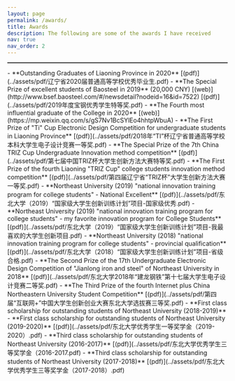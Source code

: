 ```yaml
---
layout: page
permalink: /awards/
title: Awards
description: The following are some of the awards I have received
nav: true
nav_order: 2
---
```

<hr style="border-top: 1px solid rgba(128, 128, 128, 0.5);">
- **Outstanding Graduates of Liaoning Province in 2020** [(pdf)](../assets/pdf/辽宁省2020届普通高等学校优秀毕业生.pdf) 
- **The Special Prize of excellent students of Baosteel in 2019** (20,000 CNY) [(web)](http://www.bsef.baosteel.com/#/newsdetail?nodeid=16&id=7522) [(pdf)](../assets/pdf/2019年度宝钢优秀学生特等奖.pdf)
- **The Fourth most influential graduate of the College in 2020** [(web)](https://mp.weixin.qq.com/s/gS7Nv1BcSYlEo4hhtpWbuA)
- **The First Prize of "Ti" Cup Electronic Design Competition for undergraduate students in Liaoning Province** [(pdf)](../assets/pdf/2018年“TI”杯辽宁省普通高等学校本科大学生电子设计竞赛一等奖.pdf)
- **The Special Prize of the 7th China TRIZ Cup Undergraduate Innovation method competition** [(pdf)](../assets/pdf/第七届中国TRIZ杯大学生创新方法大赛特等奖.pdf)
- **The First Prize of the fourth Liaoning "TRIZ Cup" college students innovation method competition** [(pdf)](../assets/pdf/第四届辽宁省“TRIZ杯”大学生创新方法大赛一等奖.pdf)
- **Northeast University (2019) "national innovation training program for college students" - National Excellent** [(pdf)](../assets/pdf/东北大学（2019）“国家级大学生创新训练计划”项目-国家级优秀.pdf)
- **Northeast University (2019) "national innovation training program for college students" - my favorite innovation program for College Students** [(pdf)](../assets/pdf/东北大学（2019）“国家级大学生创新训练计划”项目-我最喜欢的大学生创新项目.pdf)
- **Northeast University (2018) "national innovation training program for college students" - provincial qualification** [(pdf)](../assets/pdf/东北大学（2018）“国家级大学生创新训练计划”项目-省级合格.pdf)
- **The Second Prize of the 17th Undergraduate Electronic Design Competition of "Jianlong iron and steel" of Northeast University in 2018** [(pdf)](../assets/pdf/东北大学2018年“建龙钢铁”第十七届大学生电子设计竞赛二等奖.pdf)
- **The Third Prize of the fourth Internet plus China Northeastern University Student Competition** [(pdf)](../assets/pdf/第四届“互联网+”中国大学生创新创业大赛东北大学选拔赛三等奖.pdf)
- **First class scholarship for outstanding students of Northeast University (2018-2019)** 
- **First class scholarship for outstanding students of Northeast University (2019-2020)** [(pdf)](../assets/pdf/东北大学优秀学生一等奖学金（2019-2020）.pdf)
- **Third class scholarship for outstanding students of Northeast University (2016-2017)** [(pdf)](../assets/pdf/东北大学优秀学生三等奖学金（2016-2017.pdf)
- **Third class scholarship for outstanding students of Northeast University (2017-2018)** [(pdf)](../assets/pdf/东北大学优秀学生三等奖学金（2017-2018）.pdf)
